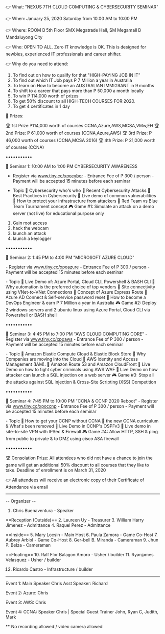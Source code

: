 👉 What: "NEXUS 7TH CLOUD COMPUTING & CYBERSECURITY SEMINAR"

👉 When: January 25, 2020 Saturday from 10:00 AM to 10:00 PM

👉 Where: ROOM B 5th Floor SMX Megatrade Hall, SM Megamall B Mandaluyong City

👉 Who: OPEN TO ALL. Zero IT knowledge is OK. This is designed for newbies, experienced IT professionals and career shifter.

👉 Why do you need to attend:
1. To find out on how to qualify for that "HIGH-PAYING JOB IN IT"
2. To find out which IT Job pays P 7 Million a year in Australia
3. To learn on How to become an AUSTRALIAN IMMIGRANT in 9 months
4. To shift to a career that pays more than P 50,000 a month locally
5. To win P 114,000 worth of prizes
6. To get 50% discount to all HIGH-TECH COURSES FOR 2020.
7. To get 4 certificates in 1 day

🔴 Prizes:

🏆 1st Prize P114,000 worth of courses CCNA,Azure,AWS,MCSA,VMw,EH
🏆 2nd Prize: P 61,000 worth of courses (CCNA,Azure,AWS)
🏆 3rd Prize: P 46,000 worth of courses (CCNA,MCSA 2016)
🏆 4th Prize: P 21,000 worth of courses (CCNA)

•••••••••••

🔴 Seminar 1: 10:00 AM to 1:00 PM CYBERSECURITY AWARENESS

- Register via www.tiny.cc/xpocyber
-️ Entrance Fee of P 300 / person
-️ Payment will be accepted 15 minutes before each seminar

- Topic
📌 Cybersecurity who's who
📌 Recent Cybersecurity Attacks
📌 Best Practices in Cybersecurity
📌 Live demo of common vulnerabilities
📌 How to protect your infrastructure from attackers
📌 Red Team vs Blue Team Tournament concept
🎮 Game #1: Simulate an attack on a demo server (not live) for educational purpose only
1. Gain root access
2. hack the webcam
3. launch an attack
4. launch a keylogger

•••••••••••

🔴 Seminar 2: 1:45 PM to 4:00 PM "MICROSOFT AZURE CLOUD"

-️ Register via www.tiny.cc/xpoazure
-️ Entrance Fee of P 300 / person
-️ Payment will be accepted 15 minutes before each seminar

-️ Topic
📌 Live Demo of: Azure Portal, Cloud CLI, Powershell & BASH CLI
📌 Why automation is the preferred choice of top vendors
📌 Site connectivity using VNet-to-VNet Connections
📌 Concept of Azure Express Route
📌 Azure AD Connect & Self-service password reset
📌 How to become a DevOps Engineer & earn P 7 Million a year in Australia
🎮 Game #2: Deploy 2 windows servers and 2 ubuntu linux using Azure Portal, Cloud CLI via Powershell or BASH shell

•••••••••••

🔴 Seminar 3: 4:45 PM to 7:00 PM "AWS CLOUD COMPUTING CORE"
-️ Register via www.tiny.cc/xpoaws
-️ Entrance Fee of P 300 / person
-️ Payment will be accepted 15 minutes before each seminar

-️ Topic
📌 Amazon Elastic Compute Cloud & Elastic Block Store
📌 Why Companies are moving into the Cloud
📌 AWS Identity and Access Management (IAM).
📌 Amazon Route 53 and Amazon CloudFront
📌 Live Demo on how to fight cyber criminals using AWS WAF
📌 Live Demo on how attacker can launch a SQL injection on a web server
🎮 Game #3: Stop all the attacks against SQL injection & Cross-Site Scripting (XSS) Competition

•••••••••••

🔴 Seminar 4: 7:45 PM to 10:00 PM "CCNA & CCNP 2020 Reboot"
-️ Register via www.tiny.cc/xpoccnp
-️ Entrance Fee of P 300 / person
-️ Payment will be accepted 15 minutes before each seminar

-️ Topic
📌 How to get your CCNP without CCNA
📌 the new CCNA curriculum & What's been removed
📌 Live Demo in CCNP's OSPFv3
📌 Live demo in site-to-site VPN with IPSec & Firewall
🎮 Game #4: Allow HTTP, SSH & ping from public to private & to DMZ using cisco ASA firewall

•••••••••••

🏆 Consolation Prize: All attendees who did not have a chance to join the game will get an additional 50% discount to all courses that they like to take. Deadline of enrollment is on March 31, 2020

👉 All attendees will receive an electronic copy of their Certificate of Attendance via email

----------------------------------


-- Organizer --

1. Chris Buenaventura - Speaker

==Reception (Outside)==
2. Laureen Uy - Treasurer
3. William Harry Jimenez - Admittance 
4. Raquel Perez - Admittance

==Inside==
5. Mary Locsin - Main Host
6. Paula Zamora - Game Co-Host
7. Aubrey Arbiol - Game Co-Host
8. Ger-bell B. Miranda - Cameraman
9. Jhun P. Belza - Cameraman

==Floating==
10. Ralf Flor Balagon Amoro - Usher / builder
11. Ryanjames Velasquez - Usher / builder

12. Ricardo Castro - Infrastructure / builder

------------------------------------------------------

Event 1: Main Speaker Chris Asst Speaker: Richard

Event 2: Azure: Chris

Event 3: AWS: Chris

Event 4: CCNA: Speaker Chris | Special Guest Trainer John, Ryan C, Judith, Mark

** No recording allowed / video camera allowed



